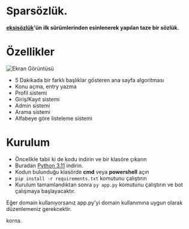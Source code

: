 Sparsözlük.
=========================
**[eksisözlük](https://eksisozluk.com)'ün ilk sürümlerinden esinlenerek yapılan taze bir sözlük.**


# Özellikler
![Ekran Görüntüsü](images/ss1.png)
* 5 Dakikada bir farklı başlıklar gösteren ana sayfa algoritması
* Konu açma, entry yazma
* Profil sistemi
* Giriş/Kayıt sistemi
* Admin sistemi
* Arama sistemi
* Alfabeye göre listeleme sistemi

# Kurulum
* Öncelikle tabii ki de kodu indirin ve bir klasöre çıkarın
* Buradan [Python 3.11](https://www.python.org/downloads/) indirin.
* Kodun bulunduğu klasörde **cmd** veya **powershell** açın
* `pip install -r requirements.txt` komutunu çalıştırın
* Kurulum tamamlandıktan sonra `py app.py` komutunu çalıştırın ve bot çalışmaya başlayacaktır.

Eğer domain kullanıyorsanız app.py'yi domain kullanımına uygun olarak düzenlemeniz gerekcektir.

korna.
